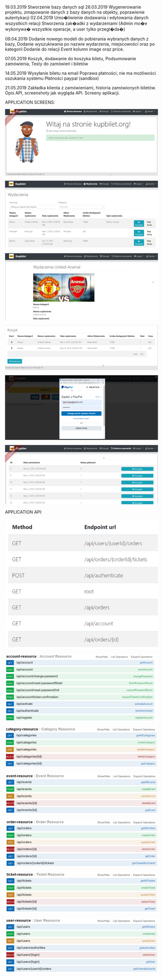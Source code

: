 ﻿19.03.2019
Stworzenie bazy danych sql
26.03.2019
Wygenerowanie projektu,
zmapowanie danych z bazy danych na objekty,
poprawienie autentykacji
02.04.2019
Umo�liwienie dodawania i edytowania danych wszystkich relacji
Stworzenia zak�adki z wydarzeniami 
(Admin mo�e wykonywa� wszystkie operacje, a user tylko przegl�da�)

09.04.2019
Dodanie nowego modeli do pobierania wybranych danych z bazy,
Dodanie wyszukiwania po nazwie wydarzenia, miejscowości oraz po kategorii
Dodanie do relacji Event kolumn image oraz price.

07.05.2019
Koszyk, dodawanie do koszyka biletu,
Podsumowanie zamówienia,
Testy do zamówień i biletów

14.05.2019
Wysyłanie biletu na email
Poprawa płatności, nie ma możliwości oszukania systemu
Płatności paypal (sandbox)

21.05.2019
Zakładka klienta z zamówieniami, historia zamówionych biletów.
Opis API, screenshoty jak wygląda API.
Screeny aplikacji.


APPLICATION SCREENS:

![alt text](app_screens/app-screen6.png)

![alt text](app_screens/app-screen1.png)

![alt text](app_screens/app-screen2.png)

![alt text](app_screens/app-screen3.png)

![alt text](app_screens/app-screen4.png)

![alt text](app_screens/app-screen5.png)


APPLICATION API:

![alt text](app_screens/generally.png)

![alt text](app_screens/account-resource.png)

![alt text](app_screens/category-resource.png)

![alt text](app_screens/event-resource.png)

![alt text](app_screens/order-resource.png)

![alt text](app_screens/ticket-resource.png)

![alt text](app_screens/user-resource.png)

